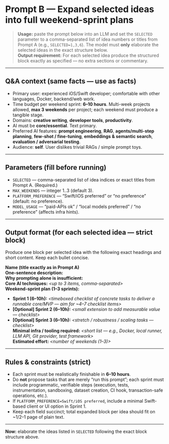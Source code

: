 # Prompt B — Expand selected ideas into full weekend-sprint plans

> **Usage:** paste the prompt below into an LLM and set the `SELECTED` parameter to a comma-separated list of idea numbers or titles from Prompt A (e.g., `SELECTED=1,3,6`). The model must **only** elaborate the selected ideas in the exact structure below.  
> **Output requirement:** For each selected idea produce the structured block exactly as specified — no extra sections or commentary.

---

## Q&A context (same facts — use as facts)
- Primary user: experienced iOS/Swift developer; comfortable with other languages, Docker, backend/web work.  
- Time budget per weekend sprint: **6–10 hours**. Multi-week projects allowed, **max 3 weekends** per project; each weekend must produce a tangible stage.  
- Domains: **creative writing**, **developer tools**, **productivity**.  
- AI must be **core/essential**. Text primary.  
- Preferred AI features: **prompt engineering**, **RAG**, **agents/multi-step planning**, **few-shot / fine-tuning**, **embeddings & semantic search**, **evaluation / adversarial testing**.  
- Audience: **self**. User dislikes trivial RAGs / simple prompt toys.

---

## Parameters (fill before running)
- `SELECTED` — comma-separated list of idea indices or exact titles from Prompt A. (Required.)  
- `MAX_WEEKENDS` — integer 1..3 (default 3).  
- `PLATFORM_PREFERENCE` — “Swift/iOS preferred” or “no preference” (default: no preference).  
- `MODEL_USAGE` — “paid-APIs ok” / “local models preferred” / “no preference” (affects infra hints).

---

## Output format (for each selected idea — strict block)
Produce one block per selected idea with the following exact headings and short content. Keep each bullet concise.

**Name (title exactly as in Prompt A)**  
**One-sentence description:** *<single sentence restating the problem and solution>*  
**Why prompting alone is insufficient:** *<single concise sentence naming the external capabilities required>*  
**Core AI techniques:** *<up to 3 items, comma-separated>*  
**Weekend-sprint plan (1–3 sprints):**  
- **Sprint 1 (6–10h):** *<timeboxed checklist of concrete tasks to deliver a runnable core/MVP — aim for ~4–7 checklist items>*  
- **[Optional] Sprint 2 (6–10h):** *<small extension to add measurable value — checklist>*  
- **[Optional] Sprint 3 (6–10h):** *<stretch / robustness / scaling tasks — checklist>*  
**Minimal infra / tooling required:** *<short list — e.g., Docker, local runner, LLM API, Git provider, test framework>*  
**Estimated effort:** *<number of weekends (1–3)>*

---

## Rules & constraints (strict)
- Each sprint must be realistically finishable in **6–10 hours**.  
- Do **not** propose tasks that are merely “run this prompt”; each sprint must include programmatic, verifiable steps (execution, tests, instrumentation, sandboxing, dataset creation, CI hook, transaction-safe operations, etc.).  
- If `PLATFORM_PREFERENCE=Swift/iOS preferred`, include a minimal Swift-based client or UI option in Sprint 1.  
- Keep each field succinct; total expanded block per idea should fit on ~1/2–1 page of plain text.

---

**Now:** elaborate the ideas listed in `SELECTED` following the exact block structure above.
